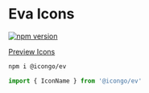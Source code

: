 Eva Icons
===

[![npm version](https://img.shields.io/npm/v/@icongo/ev.svg)](https://www.npmjs.com/package/@icongo/ev)

[Preview Icons](http://icongo.github.io/#/icons/ev)

```bash
npm i @icongo/ev
```

```jsx
import { IconName } from '@icongo/ev'
```
